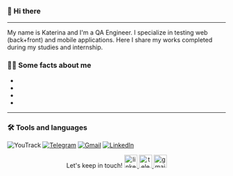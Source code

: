 ### 👋 Hi there 
--- 
My name is Katerina and I'm a QA Engineer. I specialize in testing web (back+front) and mobile applications. Here I share my works completed during my studies and internship.

### 👨‍💻 Some facts about me
- 
- 
- 
- 

---
### 🛠 Tools and languages
![YouTrack](https://img.shields.io/badge/-Youtrack-090909?style=for-the-badge&logo=flutter&logoColor=47C5FB)
[![Telegram](https://img.shields.io/badge/-Telegram-090909?style=for-the-badge&logo=telegram&logoColor=27A0D9)](https://t.me/katesoldatova)
[![Gmail](https://img.shields.io/badge/-LinkedIn-090909?style=for-the-badge&logo=gmail&logoColor=007BB6)](mailto:kathrinsoldatova@gmail.com)
[![LinkedIn](https://img.shields.io/badge/-LinkedIn-090909?style=for-the-badge&logo=linkedin&logoColor=007BB6)](https://www.linkedin.com/in/katerina-soldatova/)


  <div id="badges" align="center">
    Let's keep in touch! 
    <a href="https://www.linkedin.com/in/katerina-soldatova/" target="_blank">
      <img src="https://img.icons8.com/fluency/48/linkedin.png" width="30" height="30" alt="linkedin"/>
    </a>
    <a href="https://t.me/katesoldatova" target="_blank">
      <img src="https://cdn-icons-png.flaticon.com/512/2111/2111646.png" width="30" height="30" alt="telegram"/>
    </a>
    <a href="mailto:kathrinsoldatova@gmail.com" target="_blank">
      <img src="https://img.icons8.com/fluency/48/gmail-new.png" width="30" height="30" alt="gmail"/>
    </a>
  </div>


